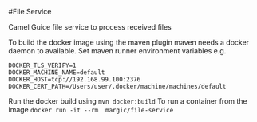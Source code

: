 #File Service

Camel Guice file service to process received files

To build the docker image using the maven plugin maven needs
a docker daemon to available.
Set maven runner environment variables e.g.
```
DOCKER_TLS_VERIFY=1
DOCKER_MACHINE_NAME=default
DOCKER_HOST=tcp://192.168.99.100:2376
DOCKER_CERT_PATH=/Users/user/.docker/machine/machines/default
```

Run the docker build using `mvn docker:build`
To run a container from the image `docker run -it --rm  margic/file-service`
